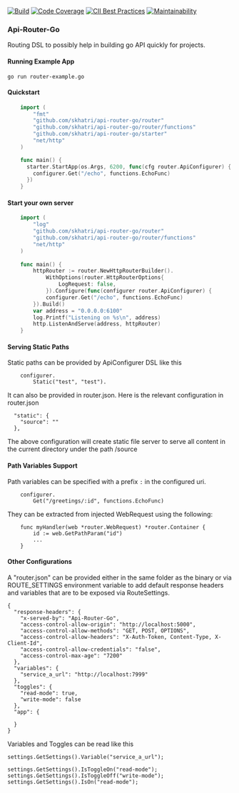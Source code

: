 [![Build](https://travis-ci.com/skhatri/api-router-go.svg?branch=master)](https://travis-ci.com/github/skhatri/api-router-go)
[![Code Coverage](https://img.shields.io/codecov/c/github/skhatri/api-router-go/master.svg)](https://codecov.io/github/skhatri/api-router-go?branch=master)
[![CII Best Practices](https://bestpractices.coreinfrastructure.org/projects/3825/badge)](https://bestpractices.coreinfrastructure.org/projects/3825)
[![Maintainability](https://api.codeclimate.com/v1/badges/6238e287a522d53ea62c/maintainability)](https://codeclimate.com/github/skhatri/api-router-go/maintainability)

### Api-Router-Go

Routing DSL to possibly help in building go API quickly for projects.

#### Running Example App
```
go run router-example.go
```

#### Quickstart

```go
    import (
        "fmt"
        "github.com/skhatri/api-router-go/router"
        "github.com/skhatri/api-router-go/router/functions"
        "github.com/skhatri/api-router-go/starter"
        "net/http"
    )

    func main() {
      starter.StartApp(os.Args, 6200, func(cfg router.ApiConfigurer) {
        configurer.Get("/echo", functions.EchoFunc)
      })
    }   
```
#### Start your own server 

```go
    import (
        "log"
        "github.com/skhatri/api-router-go/router"
        "github.com/skhatri/api-router-go/router/functions"
        "net/http"
    )
    
    func main() {
        httpRouter := router.NewHttpRouterBuilder().
            WithOptions(router.HttpRouterOptions{
                LogRequest: false,
            }).Configure(func(configurer router.ApiConfigurer) {
            configurer.Get("/echo", functions.EchoFunc)
        }).Build()
        var address = "0.0.0.0:6100"
        log.Printf("Listening on %s\n", address)
        http.ListenAndServe(address, httpRouter)
    }
```

#### Serving Static Paths
Static paths can be provided by ApiConfigurer DSL like this 
```
    configurer.
        Static("test", "test").
```
It can also be provided in router.json. Here is the relevant configuration in router.json

```
  "static": {
    "source": ""
  },
```
The above configuration will create static file server to serve all content in the current directory under the path /source

#### Path Variables Support
Path variables can be specified with a prefix ```:``` in the configured uri.
```
    configurer.
        Get("/greetings/:id", functions.EchoFunc)
``` 

They can be extracted from injected WebRequest using the following: 
```
    func myHandler(web *router.WebRequest) *router.Container {
        id := web.GetPathParam("id")
        ...
    }
```

#### Other Configurations
A "router.json" can be provided either in the same folder as the binary or via ROUTE_SETTINGS environment variable to add default
response headers and variables that are to be exposed via RouteSettings.

```
{
  "response-headers": {
    "x-served-by": "Api-Router-Go",
    "access-control-allow-origin": "http://localhost:5000",
    "access-control-allow-methods": "GET, POST, OPTIONS",
    "access-control-allow-headers": "X-Auth-Token, Content-Type, X-Client-Id",
    "access-control-allow-credentials": "false",
    "access-control-max-age": "7200"
  },
  "variables": {
    "service_a_url": "http://localhost:7999"
  },
  "toggles": {
    "read-mode": true,
    "write-mode": false
  },
  "app": {
    
  }
}
```

Variables and Toggles can be read like this

```
settings.GetSettings().Variable("service_a_url");

settings.GetSettings().IsToggleOn("read-mode");
settings.GetSettings().IsToggleOff("write-mode");
settings.GetSettings().IsOn("read-mode");

```


